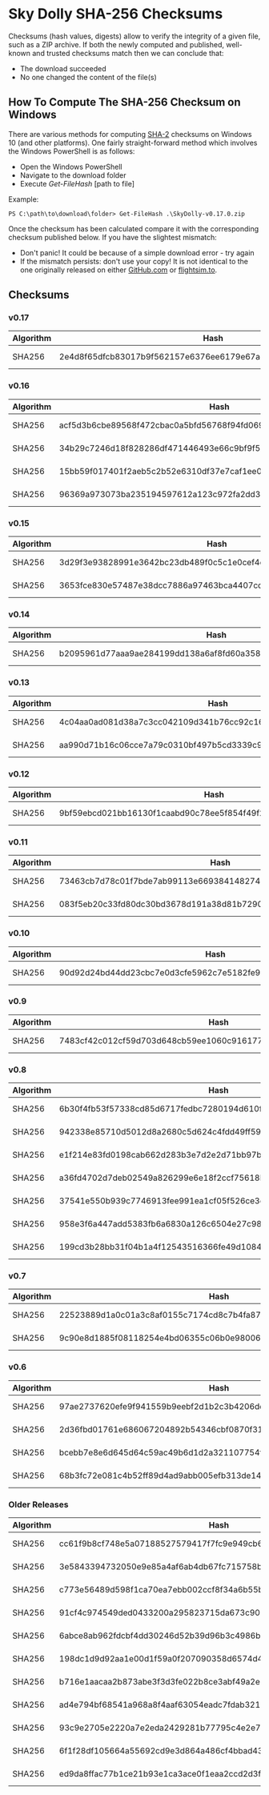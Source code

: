 # Sky Dolly SHA-256 Checksums

Checksums (hash values, digests) allow to verify the integrity of a given file, such as a ZIP archive. If both the newly computed and published, well-known and trusted checksums match then we can conclude that:

- The download succeeded
- No one changed the content of the file(s)

## How To Compute The SHA-256 Checksum on Windows

There are various methods for computing [SHA-2](https://en.wikipedia.org/wiki/SHA-2) checksums on Windows 10 (and other platforms). One fairly straight-forward method which involves the Windows PowerShell is as follows:

- Open the Windows PowerShell
- Navigate to the download folder
- Execute _Get-FileHash_ [path to file]

Example:

```
PS C:\path\to\download\folder> Get-FileHash .\SkyDolly-v0.17.0.zip
```

Once the checksum has been calculated compare it with the corresponding checksum published below. If you have the slightest mismatch:

- Don't panic! It could be because of a simple download error - try again
- If the mismatch persists: don't use your copy! It is not identical to the one originally released on either [GitHub.com](https://github.com/till213/SkyDolly/releases) or [flightsim.to](https://flightsim.to/file/9067/sky-dolly).

## Checksums

### v0.17

Algorithm | Hash                                                             | File
----------|------------------------------------------------------------------|---------------------
SHA256    | 2e4d8f65dfcb83017b9f562157e6376ee6179e67adee3f2c5f066fbf799bec93 | SkyDolly-v0.17.0.zip

### v0.16

Algorithm | Hash                                                             | File
----------|------------------------------------------------------------------|---------------------
SHA256    | acf5d3b6cbe89568f472cbac0a5bfd56768f94fd069a9f7221a2c3b1727d99d3 | SkyDolly-v0.16.3.zip
SHA256    | 34b29c7246d18f828286df471446493e66c9bf9f5e300bc068c7571f3328050f | SkyDolly-v0.16.2.zip
SHA256    | 15bb59f017401f2aeb5c2b52e6310df37e7caf1ee0c7563d8e379c86da379586 | SkyDolly-v0.16.1.zip
SHA256    | 96369a973073ba235194597612a123c972fa2dd39c475e5e444a226cecd39ee5 | SkyDolly-v0.16.0.zip

### v0.15

Algorithm | Hash                                                             | File
----------|------------------------------------------------------------------|---------------------
SHA256    | 3d29f3e93828991e3642bc23db489f0c5c1e0cef4d74417916fa3563b31739cb | SkyDolly-v0.15.1.zip
SHA256    | 3653fce830e57487e38dcc7886a97463bca4407cd30d38aa27401aed01f1f4a0 | SkyDolly-v0.15.0.zip

### v0.14

Algorithm | Hash                                                             | File
----------|------------------------------------------------------------------|---------------------
SHA256    | b2095961d77aaa9ae284199dd138a6af8fd60a3580a422a25d3f5a43bad76bd9 | SkyDolly-v0.14.0.zip

### v0.13

Algorithm | Hash                                                             | File
----------|------------------------------------------------------------------|---------------------
SHA256    | 4c04aa0ad081d38a7c3cc042109d341b76cc92c165fa312cd8bcd832fccb6bfb | SkyDolly-v0.13.1.zip
SHA256    | aa990d71b16c06cce7a79c0310bf497b5cd3339c919bf6eb70ad2873665442bd | SkyDolly-v0.13.0.zip

### v0.12

Algorithm | Hash                                                             | File
----------|------------------------------------------------------------------|---------------------
SHA256    | 9bf59ebcd021bb16130f1caabd90c78ee5f854f49f20b57bcbe4917440ac19aa | SkyDolly-v0.12.0.zip

### v0.11

Algorithm | Hash                                                             | File
----------|------------------------------------------------------------------|---------------------
SHA256    | 73463cb7d78c01f7bde7ab99113e6693841482741ad96a51c19a846308a79758 | SkyDolly-v0.11.1.zip
SHA256    | 083f5eb20c33fd80dc30bd3678d191a38d81b72908dc1921813e1d1c3c06fd7c | SkyDolly-v0.11.0.zip

### v0.10

Algorithm | Hash                                                             | File
----------|------------------------------------------------------------------|---------------------
SHA256    | 90d92d24bd44dd23cbc7e0d3cfe5962c7e5182fe970f619f89e6ad3b396c92ca | SkyDolly-v0.10.0.zip

### v0.9

Algorithm | Hash                                                             | File
----------|------------------------------------------------------------------|---------------------
SHA256    | 7483cf42c012cf59d703d648cb59ee1060c916177cdb4d3816a58d98a1e702d5 | SkyDolly-v0.9.0.zip

### v0.8

Algorithm | Hash                                                             | File
----------|------------------------------------------------------------------|---------------------
SHA256    | 6b30f4fb53f57338cd85d6717fedbc7280194d610fae58ed011b2573d99027cb | SkyDolly-v0.8.6.zip
SHA256    | 942338e85710d5012d8a2680c5d624c4fdd49ff5974aabc6f5c77ce7c9666a73 | SkyDolly-v0.8.5a.zip
SHA256    | e1f214e83fd0198cab662d283b3e7d2e2d71bb97b42195df96785f90d8de98c3 | SkyDolly-v0.8.4.zip
SHA256    | a36fd4702d7deb02549a826299e6e18f2ccf75618b170fdfc6be3eac0c9b7be1 | SkyDolly-v0.8.3.zip
SHA256    | 37541e550b939c7746913fee991ea1cf05f526ce3ea269f10841b100779535db | SkyDolly-v0.8.2.zip
SHA256    | 958e3f6a447add5383fb6a6830a126c6504e27c987a40a1c6c73236b8e045899 | SkyDolly-v0.8.1.zip
SHA256    | 199cd3b28bb31f04b1a4f12543516366fe49d10842e49ac6285cc967df3441a6 | SkyDolly-v0.8.0.zip

### v0.7

Algorithm | Hash                                                             | File
----------|------------------------------------------------------------------|---------------------
SHA256    | 22523889d1a0c01a3c8af0155c7174cd8c7b4fa8712dbf82c2cc49006dfe457d | SkyDolly-v0.7.1.zip
SHA256    | 9c90e8d1885f08118254e4bd06355c06b0e980069573d5147a23e5f7cdec1a82 | SkyDolly-v0.7.0.zip

### v0.6

Algorithm | Hash                                                             | File
----------|------------------------------------------------------------------|---------------------
SHA256    | 97ae2737620efe9f941559b9eebf2d1b2c3b4206dd1165abf532f9796273a773 | SkyDolly-v0.6.3.zip
SHA256    | 2d36fbd01761e686067204892b54346cbf0870f3105cb7481e69e713cd3215e0 | SkyDolly-v0.6.2.zip
SHA256    | bcebb7e8e6d645d64c59ac49b6d1d2a321107754ffe912bdf95e1949baf6e326 | SkyDolly-v0.6.1.zip
SHA256    | 68b3fc72e081c4b52ff89d4ad9abb005efb313de14a864e07493779953343fd8 | SkyDolly-v0.6.0.zip

### Older Releases

Algorithm | Hash                                                             | File
----------|------------------------------------------------------------------|---------------------
SHA256    | cc61f9b8cf748e5a07188527579417f7fc9e949cb6b3d839f759d550ff871647 | SkyDolly-v0.5.2.zip
SHA256    | 3e5843394732050e9e85a4af6ab4db67fc715758b7cca377a33093539552671f | SkyDolly-v0.5.1.zip
SHA256    | c773e56489d598f1ca70ea7ebb002ccf8f34a6b55bb1e6c4a23c132e4e19814e | SkyDolly-v0.5.0.zip
SHA256    | 91cf4c974549ded0433200a295823715da673c902ffcf6fdc38c9a8191f9e616 | SkyDolly-v0.4.2.zip
SHA256    | 6abce8ab962fdcbf4dd30246d52b39d96b3c4986bd19bd8312606567bb592941 | SkyDolly-v0.4.1.zip
SHA256    | 198dc1d9d92aa1e00d1f59a0f207090358d6574d408124cff16c6aa0a0d706fb | SkyDolly-v0.4.0.zip
SHA256    | b716e1aacaa2b873abe3f3d3fe022b8ce3abf49a2e855bef0efe8fca75b19ef4 | SkyDolly-v0.3.1.zip
SHA256    | ad4e794bf68541a968a8f4aaf63054eadc7fdab321c85a6081c8e6d539c5d323 | SkyDolly-v0.3.0.zip
SHA256    | 93c9e2705e2220a7e2eda2429281b77795c4e2e7e0abd2ce5d9e2eff84467ad3 | SkyDolly-v0.2.1.zip
SHA256    | 6f1f28df105664a55692cd9e3d864a486cf4bbad4333f9a583d2a24682d486d8 | SkyDolly-v0.2.0.zip
SHA256    | ed9da8ffac77b1ce21b93e1ca3ace0f1eaa2ccd2d3f5cbb2359fb2ad072547e6 | SkyDolly-v0.1.0.zip
